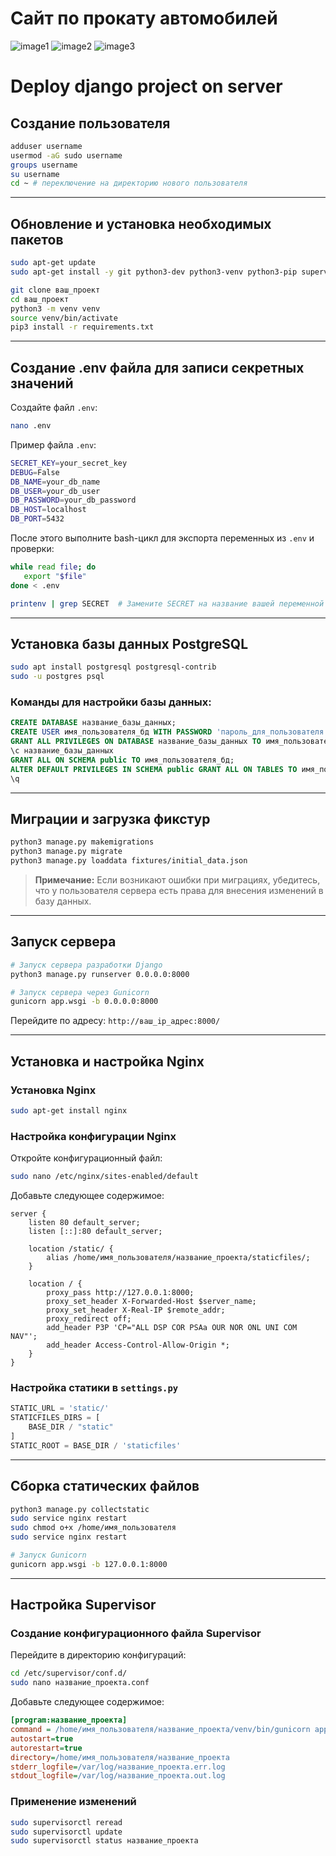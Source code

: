 # Сайт по прокату автомобилей
![image1](https://github.com/user-attachments/assets/a22c0066-9fff-4c6e-8e74-a41576e70b8c)
![image2](https://github.com/user-attachments/assets/738adc45-c247-4455-9fce-f7a4f4abe1b1)
![image3](https://github.com/user-attachments/assets/50894771-5b62-4f2c-aa24-aca09b2d317c)
# Deploy django project on server

## Создание пользователя
```bash
adduser username
usermod -aG sudo username
groups username
su username
cd ~ # переключение на директорию нового пользователя
```

---

## Обновление и установка необходимых пакетов
```bash
sudo apt-get update
sudo apt-get install -y git python3-dev python3-venv python3-pip supervisor nginx nano libpq-dev

git clone ваш_проект
cd ваш_проект
python3 -m venv venv
source venv/bin/activate
pip3 install -r requirements.txt
```

---

## Создание .env файла для записи секретных значений

Создайте файл `.env`:
```bash
nano .env
```

Пример файла `.env`:
```bash
SECRET_KEY=your_secret_key
DEBUG=False
DB_NAME=your_db_name
DB_USER=your_db_user
DB_PASSWORD=your_db_password
DB_HOST=localhost
DB_PORT=5432
```

После этого выполните bash-цикл для экспорта переменных из `.env` и проверки:
```bash
while read file; do
   export "$file"
done < .env

printenv | grep SECRET  # Замените SECRET на название вашей переменной для проверки
```

---

## Установка базы данных PostgreSQL
```bash
sudo apt install postgresql postgresql-contrib
sudo -u postgres psql
```

### Команды для настройки базы данных:
```sql
CREATE DATABASE название_базы_данных;
CREATE USER имя_пользователя_бд WITH PASSWORD 'пароль_для_пользователя';
GRANT ALL PRIVILEGES ON DATABASE название_базы_данных TO имя_пользователя_бд;
\c название_базы_данных
GRANT ALL ON SCHEMA public TO имя_пользователя_бд;
ALTER DEFAULT PRIVILEGES IN SCHEMA public GRANT ALL ON TABLES TO имя_пользователя_бд;
\q
```

---

## Миграции и загрузка фикстур
```bash
python3 manage.py makemigrations
python3 manage.py migrate
python3 manage.py loaddata fixtures/initial_data.json
```

> **Примечание:** Если возникают ошибки при миграциях, убедитесь, что у пользователя сервера есть права для внесения изменений в базу данных.

---

## Запуск сервера
```bash
# Запуск сервера разработки Django
python3 manage.py runserver 0.0.0.0:8000

# Запуск сервера через Gunicorn
gunicorn app.wsgi -b 0.0.0.0:8000
```

Перейдите по адресу: `http://ваш_ip_адрес:8000/`

---

## Установка и настройка Nginx

### Установка Nginx
```bash
sudo apt-get install nginx
```

### Настройка конфигурации Nginx
Откройте конфигурационный файл:
```bash
sudo nano /etc/nginx/sites-enabled/default
```

Добавьте следующее содержимое:
```nginx
server {
    listen 80 default_server;
    listen [::]:80 default_server;

    location /static/ {
        alias /home/имя_пользователя/название_проекта/staticfiles/;
    }

    location / {
        proxy_pass http://127.0.0.1:8000;
        proxy_set_header X-Forwarded-Host $server_name;
        proxy_set_header X-Real-IP $remote_addr;
        proxy_redirect off;
        add_header P3P 'CP="ALL DSP COR PSAa OUR NOR ONL UNI COM NAV"';
        add_header Access-Control-Allow-Origin *;
    }
}
```

### Настройка статики в `settings.py`
```python
STATIC_URL = 'static/'
STATICFILES_DIRS = [
    BASE_DIR / "static"
]
STATIC_ROOT = BASE_DIR / 'staticfiles'
```

---

## Сборка статических файлов
```bash
python3 manage.py collectstatic
sudo service nginx restart
sudo chmod o+x /home/имя_пользователя
sudo service nginx restart

# Запуск Gunicorn
gunicorn app.wsgi -b 127.0.0.1:8000
```

---

## Настройка Supervisor

### Создание конфигурационного файла Supervisor
Перейдите в директорию конфигураций:
```bash
cd /etc/supervisor/conf.d/
sudo nano название_проекта.conf
```

Добавьте следующее содержимое:
```ini
[program:название_проекта]
command = /home/имя_пользователя/название_проекта/venv/bin/gunicorn app.wsgi -b 127.0.0.1:8000 -w 4 --timeout 90
autostart=true
autorestart=true
directory=/home/имя_пользователя/название_проекта
stderr_logfile=/var/log/название_проекта.err.log
stdout_logfile=/var/log/название_проекта.out.log
```

### Применение изменений
```bash
sudo supervisorctl reread
sudo supervisorctl update
sudo supervisorctl status название_проекта
```


